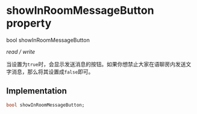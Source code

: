 


# showInRoomMessageButton property







bool showInRoomMessageButton
  
_<span class="feature">read / write</span>_



<p>当设置为<code>true</code>时，会显示发送消息的按钮。如果你想禁止大家在语聊房内发送文字消息，那么将其设置成<code>false</code>即可。</p>



## Implementation

```dart
bool showInRoomMessageButton;
```







